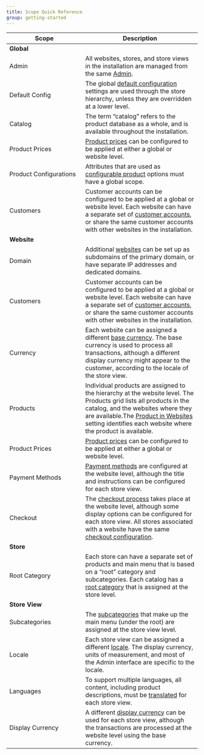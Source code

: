 ```yaml
---
title: Scope Quick Reference
group: getting-started
---
```


<table>
      <col WIDTH="200">
	   <col WIDTH="auto">
      <thead>
         <tr>
            <th>Scope</th>
            <th>Description</th>
         </tr>
      </thead>
      <tbody>
         <tr>
            <td colspan="2"><b>Global</b></td>
         </tr>
         <tr>
            <td>Admin</td>
            <td>All websites, stores, and store views in the installation are managed from the same <a href="{{ site.baseurl }}{% link stores/admin.md %}">Admin</a>.</td>
         </tr>
         <tr>
            <td>Default Config</td>
            <td>The global <a href="{{ site.baseurl }}{% link configuration/scope.md %}">default configuration</a> settings are used through the store hierarchy, unless they are overridden at a lower level.</td>
         </tr>
         <tr>
            <td>Catalog</td>
            <td>The term “catalog” refers to the product database as a whole, and is available throughout the installation.</td>
         </tr>
         <tr>
            <td>Product Prices</td>
            <td><a href="{{ site.baseurl }}{% link catalog/catalog-price-scope.md %}">Product prices</a> can be configured to be applied at either a global or website level.</td>
         </tr>
         <tr>
            <td>Product Configurations</td>
            <td>Attributes that are used as <a href="{{ site.baseurl }}{% link catalog/product-create-configurable.md %}">configurable product</a> options must have a global scope.</td>
         </tr>
         <tr>
            <td>Customers</td>
            <td>Customer accounts can be configured to be applied at a global or website level. Each website can have a separate set of <a href="{{ site.baseurl }}{% link customers/account-scope.md %}">customer accounts</a>, or share the same customer accounts with other websites in the installation.</td>
         </tr>
         <tr>
            <td colspan="2"><b>Website</b></td>
         </tr>
         <tr>
            <td>Domain</td>
            <td>Additional <a href="{{ site.baseurl }}{% link stores/stores-all-create-website.md %}">websites</a> can be set up as subdomains of the primary domain, or  have separate IP addresses and dedicated domains.  </td>
         </tr>
         <tr>
            <td>Customers</td>
            <td>Customer accounts can be configured to be applied at a global or website level. Each website can have a separate set of <a href="{{ site.baseurl }}{% link customers/account-scope.md %}">customer accounts</a>, or share the same customer accounts with other websites in the installation.</td>
         </tr>
         <tr>
            <td>Currency</td>
            <td>Each website can be assigned a different <a href="{{ site.baseurl }}{% link stores/currency-configuration.md %}">base currency</a>. The base currency is used to process all transactions, although a different display currency might appear to the customer, according to the locale of the store view.</td>
         </tr>
         <tr>
            <td>Products</td>
            <td>Individual products are assigned to the hierarchy at the website level. The Products grid lists all products in the catalog, and the websites where they are available.The <a href="{{ site.baseurl }}{% link catalog/settings-basic-websites.md %}">Product in Websites</a> setting identifies each website where the product is available. </td>
         </tr>
         <tr>
            <td>Product Prices</td>
            <td><a href="{{ site.baseurl }}{% link catalog/catalog-price-scope.md %}">Product prices</a> can be configured to be applied at either a global or website level.</td>
         </tr>
         <tr>
            <td>Payment Methods</td>
            <td><a href="{{ site.baseurl }}{% link payment/payments.md %}">Payment methods</a> are configured at the website level, although the title and instructions can be configured for each store view.</td>
         </tr>
         <tr>
            <td>Checkout</td>
            <td>The <a href="{{ site.baseurl }}{% link sales/checkout-process.md %}">checkout process</a> takes place at the website level, although some display options can be configured for each store view. All stores associated with a website have the same <a href="{{ site.baseurl }}{% link sales/checkout-configuration.md %}">checkout configuration</a>.</td>
         </tr>
         <tr>
            <td colspan="2"><b>Store</b></td>
         </tr>
         <tr>
            <td>Root Category</td>
            <td>Each store can have a separate set of products and main menu that is based on a “root” category and subcategories. Each catalog has a <a href="{{ site.baseurl }}{% link catalog/category-root.md %}">root category</a> that is assigned at the store level.</td>
         </tr>
         <tr>
            <td colspan="2"><b>Store View</b></td>
         </tr>
         <tr>
            <td>Subcategories</td>
            <td>The <a href="{{ site.baseurl }}{% link catalog/category-create.md %}">subcategories</a> that make up the main menu (under the root) are assigned at the store view level.</td>
         </tr>
         <tr>
            <td>Locale</td>
            <td>Each store view can be assigned a different <a href="{{ site.baseurl }}{% link stores/locale-options.md %}">locale</a>. The display currency, units of measurement, and most of the Admin interface are specific to the locale.</td>
         </tr>
         <tr>
            <td>Languages</td>
            <td>To support multiple languages, all content, including product descriptions, must be  <a href="{{ site.baseurl }}{% link catalog/product-translate.md %}">translated</a> for each store view.</td>
         </tr>
         <tr>
            <td>Display Currency</td>
            <td>A different <a href="{{ site.baseurl }}{% link stores/currency-configuration.md %}">display currency</a> can be used for each store view, although the transactions are processed at the website level using the base currency.</td>
         </tr>
      </tbody>
   </table>
